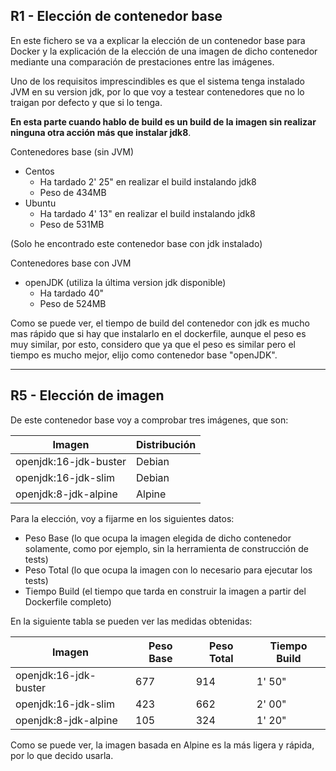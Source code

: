 ## R1 - Elección de contenedor base <a id="id1"></a>

En este fichero se va a explicar la elección de un contenedor base para Docker y la explicación de la elección de una imagen de dicho contenedor mediante una comparación de prestaciones entre las imágenes.

Uno de los requisitos imprescindibles es que el sistema tenga instalado JVM en su version jdk, por lo que voy a testear contenedores que no lo traigan por defecto y que si lo tenga.

**En esta parte cuando hablo de build es un build de la imagen sin realizar ninguna otra acción más que instalar jdk8**.

Contenedores base (sin JVM)
  - Centos
    - Ha tardado 2' 25" en realizar el build instalando jdk8
    - Peso de 434MB
  - Ubuntu
    - Ha tardado 4' 13" en realizar el build instalando jdk8
    - Peso de 531MB

(Solo he encontrado este contenedor base con jdk instalado)

Contenedores base con JVM
  - openJDK (utiliza la última version jdk disponible)
    - Ha tardado 40"
    - Peso de 524MB

Como se puede ver, el tiempo de build del contenedor con jdk es mucho mas rápido que si hay que instalarlo en el dockerfile, aunque el peso es muy similar, por esto, considero que ya que el peso es similar pero el tiempo es mucho mejor, elijo como contenedor base "openJDK".

---
## R5 - Elección de imagen <a id="id2"></a>

De este contenedor base voy a comprobar tres imágenes, que son:

|Imagen|Distribución|
|---|---|
|openjdk:16-jdk-buster|Debian|
|openjdk:16-jdk-slim|Debian|
|openjdk:8-jdk-alpine|Alpine|

Para la elección, voy a fijarme en los siguientes datos:

- Peso Base (lo que ocupa la imagen elegida de dicho contenedor solamente, como por ejemplo, sin la herramienta de construcción de tests)
- Peso Total (lo que ocupa la imagen con lo necesario para ejecutar los tests)
- Tiempo Build (el tiempo que tarda en construir la imagen a partir del Dockerfile completo)

En la siguiente tabla se pueden ver las medidas obtenidas:

|Imagen|Peso Base|Peso Total|Tiempo Build|
|---|---|---|---|
|openjdk:16-jdk-buster|677|914|1' 50"|
|openjdk:16-jdk-slim|423|662|2' 00"|
|openjdk:8-jdk-alpine|105|324|1' 20"|


Como se puede ver, la imagen basada en Alpine es la más ligera y rápida, por lo que decido usarla. 
